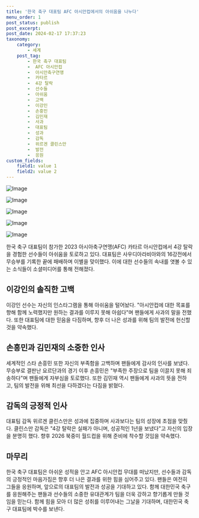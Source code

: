 ```yaml
---
title: '한국 축구 대표팀 AFC 아시안컵에서의 아쉬움을 나누다'
menu_order: 1
post_status: publish
post_excerpt: 
post_date: 2024-02-17 17:37:23
taxonomy:
    category:
        - 세계
    post_tag:
        - 한국 축구 대표팀
        -  AFC 아시안컵
        -  아시안축구연맹
        -  카타르
        -  4강 탈락
        -  선수들
        -  아쉬움
        -  고백
        -  이강인
        -  손흥민
        -  김민재
        -  사과
        -  대표팀
        -  성과
        -  감독
        -  위르겐 클린스만
        -  발전
        -  응원
custom_fields:
    field1: value 1
    field2: value 2
---
```


![Image](https://imgnews.pstatic.net/image/081/2024/02/11/0003429739_002_20240211001401256.jpg?type=w647)

![Image](https://imgnews.pstatic.net/image/081/2024/02/11/0003429739_003_20240211001401305.jpg?type=w647)

![Image](https://imgnews.pstatic.net/image/081/2024/02/11/0003429739_004_20240211001401347.jpg?type=w647)

![Image](https://imgnews.pstatic.net/image/081/2024/02/11/0003429739_005_20240211001401393.jpg?type=w647)

![Image](https://imgnews.pstatic.net/image/081/2024/02/11/0003429739_001_20240211001401197.jpg?type=w647)

한국 축구 대표팀이 참가한 2023 아시아축구연맹(AFC) 카타르 아시안컵에서 4강 탈락을 경험한 선수들이 아쉬움을 토로하고 있다. 대표팀은 사우디아라비아와의 16강전에서 무승부를 기록한 끝에 패배하며 이별을 맞이했다. 이에 대한 선수들의 속내를 엿볼 수 있는 소식들이 소셜미디어를 통해 전해졌다.
## 이강인의 솔직한 고백
이강인 선수는 자신의 인스타그램을 통해 아쉬움을 털어놨다. "아시안컵에 대한 목표를 향해 함께 노력했지만 원하는 결과를 이루지 못해 아쉽다"며 팬들에게 사과의 말을 전했다. 또한 대표팀에 대한 믿음을 다짐하며, 향후 더 나은 성과를 위해 팀의 발전에 헌신할 것을 약속했다.
## 손흥민과 김민재의 소중한 인사
세계적인 스타 손흥민 또한 자신의 부족함을 고백하며 팬들에게 감사의 인사를 보냈다. 무승부로 결판난 요르단과의 경기 이후 손흥민은 "부족한 주장으로 팀을 이끌지 못해 죄송하다"며 팬들에게 자부심을 토로했다. 또한 김민재 역시 팬들에게 사과의 뜻을 전하고, 팀의 발전을 위해 최선을 다하겠다는 다짐을 밝혔다.
## 감독의 긍정적 인사
대표팀 감독 위르겐 클린스만은 성과에 집중하며 사과보다는 팀의 성장에 초점을 맞췄다. 클린스만 감독은 "4강 탈락은 실패가 아니며, 성공적인 1년을 보냈다"고 자신의 입장을 분명히 했다. 향후 2026 북중미 월드컵을 위해 준비에 착수할 것임을 약속했다.
## 마무리
한국 축구 대표팀은 아쉬운 성적을 안고 AFC 아시안컵 무대를 떠났지만, 선수들과 감독의 긍정적인 마음가짐은 향후 더 나은 결과를 위한 힘을 심어주고 있다. 팬들은 여전히 그들을 응원하며, 앞으로의 대표팀의 발전과 성공을 기대하고 있다. 함께 대한민국 축구를 응원해주는 팬들과 선수들의 소중한 유대관계가 팀을 더욱 강하고 향기롭게 만들 것임을 믿는다. 함께 힘을 모아 더 많은 성취를 이루어내는 그날을 기대하며, 대한민국 축구 대표팀에 박수를 보낸다.
